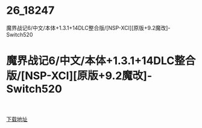 # 26_18247
魔界战记6/中文/本体+1.3.1+14DLC整合版/[NSP-XCI][原版+9.2魔改]-Switch520
# 魔界战记6/中文/本体+1.3.1+14DLC整合版/[NSP-XCI][原版+9.2魔改]-Switch520
 <br/></br>
[下载地址](https://www.switch520.cc/article/18247 "下载地址")
<br/></br>

